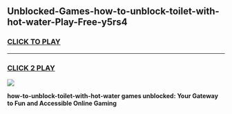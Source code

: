 
## Unblocked-Games-how-to-unblock-toilet-with-hot-water-Play-Free-y5rs4
<h3>
<a href="https://premium76.site?title=how-to-unblock-toilet-with-hot-water&ref=18A1">CLICK TO PLAY</a></h3>
<hr>

<h3>
<a href="https://premium76.site?title=how-to-unblock-toilet-with-hot-water&ref=18A1">CLICK 2 PLAY</a>
  
</h3>

<a href="https://premium76.site?title=how-to-unblock-toilet-with-hot-water&ref=18A1"><img src="https://clearcache.store/games.png"></a>


**how-to-unblock-toilet-with-hot-water games unblocked: Your Gateway to Fun and Accessible Online Gaming**
